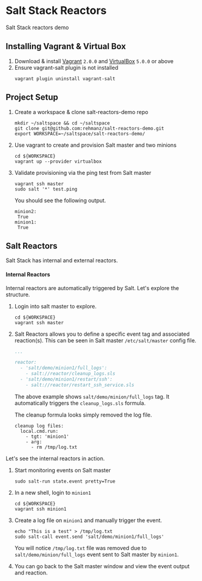 # Salt Stack Reactors 
Salt Stack reactors demo

## Installing Vagrant & Virtual Box 
1. Download & install [Vagrant](https://www.vagrantup.com/downloads.html) `2.0.0` and [VirtualBox](https://www.virtualbox.org/wiki/Downloads) `5.0.0` or above
2. Ensure vagrant-salt plugin is not installed
   ```
   vagrant plugin uninstall vagrant-salt
   ```


## Project Setup
1. Create a workspace & clone salt-reactors-demo repo
   ```shell
   mkdir ~/saltspace && cd ~/saltspace
   git clone git@github.com:rehmanz/salt-reactors-demo.git
   export WORKSPACE=~/saltspace/salt-reactors-demo/
   ```

2. Use vagrant to create and provision Salt master and two minions
   ```
   cd ${WORKSPACE}
   vagrant up --provider virtualbox
   ```

3. Validate provisioning via the ping test from Salt master
   ```
   vagrant ssh master
   sudo salt '*' test.ping
   ```
   
   You should see the following output.
   ```
   minion2:
    True
   minion1:
    True
   ```
   

## Salt Reactors

Salt Stack has internal and external reactors.
 
#### Internal Reactors

Internal reactors are automatically triggered by Salt. Let's explore the structure.

1. Login into salt master to explore.
    ```
    cd ${WORKSPACE}
    vagrant ssh master
    ```

2. Salt Reactors allows you to define a specific event tag and associated reaction(s). This can be seen in Salt master `/etc/salt/master` config file.
    ```yml
    ...
    
    reactor:
      - 'salt/demo/minion1/full_logs':
        - salt://reactor/cleanup_logs.sls
      - 'salt/demo/minion1/restart/ssh':
        - salt://reactor/restart_ssh_service.sls  
    ```
    The above example shows `salt/demo/minion/full_logs` tag. It automatically triggers the `cleanup_logs.sls` formula.
    
    The cleanup formula looks simply removed the log file.
    ```
    cleanup log files:
      local.cmd.run:
        - tgt: 'minion1'
        - arg:
          - rm /tmp/log.txt
    ```


Let's see the internal reactors in action.
1. Start monitoring events on Salt master
   ```
   sudo salt-run state.event pretty=True
   ```
2. In a new shell, login to `minion1`
   ```
   cd ${WORKSPACE}
   vagrant ssh minion1
   ```
   
3. Create a log file on `minion1` and manually trigger the event.
   ```
   echo "This is a test" > /tmp/log.txt
   sudo salt-call event.send 'salt/demo/minion1/full_logs'
   ```
   You will notice `/tmp/log.txt` file was removed due to `salt/demo/minion/full_logs` event sent to Salt master by `minion1`.

4. You can go back to the Salt master window and view the event output and reaction.

